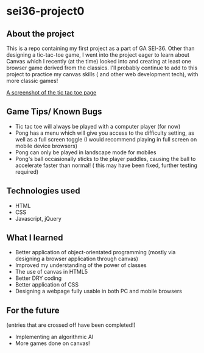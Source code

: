 # sei36-project0

## About the project
This is a repo containing my first project as a part of GA SEI-36. Other than designing a tic-tac-toe game, I went into the project eager to learn about Canvas which I recently (at the time) looked into and creating at least one browser game derived from the classics. I'll probably continue to add to this project to practice my canvas skills ( and other web development tech), with more classic games! 

[A screenshot of the tic tac toe page](https://imgur.com/QdlGQZ5 "Project 0 Tic Tac Toe")

## Game Tips/ Known Bugs
* Tic tac toe will always be played with a computer player (for now)
* Pong has a menu which will give you access to the difficulty setting, as well as a full screen toggle (I would recommend playing in full screen on mobile device browsers)
* Pong can only be played in landscape mode for mobiles
* Pong's ball occasionally sticks to the player paddles, causing the ball to accelerate faster than normal! ( this may have been fixed, further testing required)

## Technologies used
* HTML
* CSS
* Javascript, jQuery

## What I learned
* Better application of object-orientated programming (mostly via designing a browser application through canvas)
* Improved my understanding of the power of classes
* The use of canvas in HTML5
* Better DRY coding
* Better application of CSS
* Designing a webpage fully usable in both PC and mobile browsers

## For the future
(entries that are crossed off have been completed!)
* Implementing an algorithmic AI
* More games done on canvas!
